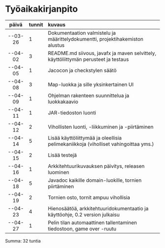 <!-- vim: set textwidth=120 colorcolumn=120: -->
# Työaikakirjanpito

|  päivä  | tunnit | kuvaus |
|:-------:|:-------|:-------|
| --03-26 | 1      | Dokumentaation valmistelu ja määrittelydokumentti, projektihakemiston alustus |
| --04-02 | 3      | README.md siivous, javafx ja maven selvittely, käyttöliittymän perusteet ja testaus |
| --04-05 | 1      | Jacocon ja checkstylen säätö |
| --04-08 | 3      | Map-luokka ja sille yksinkertainen UI |
| --04-09 | 1      | Ohjelman rakenteen suunnittelua ja luokkakaavio |
| --04-11 | 1      | JAR-tiedoston luonti |
| --04-12 | 2      | Vihollisten luonti, -liikkuminen ja -piirtäminen |
| --04-14 | 5      | Lisää käyttöliittymää ja oleellisia pelimekaniikkoja (viholliset vahingoittaa yms.) |
| --04-15 | 2      | Lisää testejä |
| --04-16 | 1      | Arkkitehtuurikuvauksen päivitys, releasen luominen |
| --04-18 | 5      | Javadoc kaikille domain-luokille, tornien piirtäminen |
| --04-19 | 2      | Tornien osto, tornit ampuu vihollisia |
| --04-23 | 4      | Hienosäätöä, arkkitehtuuridokumentaatio ja käyttöohje, 0.2 version julkaisu |
| --04-27 | 1      | Pelin tilan automaattinen tallentaminen tiedostoon, game over -ruutu |

Summa: 32 tuntia
